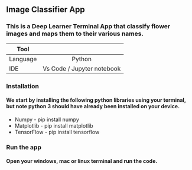 ## Image Classifier App

### This is a Deep Learner Terminal App that classify flower images and maps them to their various names.


| Tool  |                |
| ------------- |:-------------:|
| Language     | Python      |
| IDE      | Vs Code / Jupyter notebook   |


### Installation
#### We start by installing the following python libraries using your terminal, but note python 3 should have already been installed on your device.
* Numpy - pip install numpy
* Matplotlib - pip install matplotlib
* TensorFlow - pip install tensorflow

### Run the app
#### Open your windows, mac or linux terminal and run the code.
